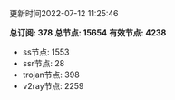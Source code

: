 更新时间2022-07-12 11:25:46

**总订阅: 378**
**总节点: 15654**
**有效节点: 4238**
- ss节点: 1553
- ssr节点: 28
- trojan节点: 398
- v2ray节点: 2259
